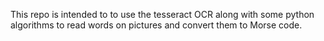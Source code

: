 This repo is intended to to use the tesseract OCR along with some python algorithms to read words on pictures and convert them to Morse code.